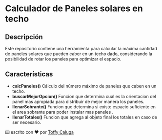 # Calculador de Paneles solares en techo

## Descripción 
Este repositorio contiene una herramienta para calcular la máxima cantidad de paneles solares que pueden caber en un techo dado, considerando la posibilidad de rotar los paneles para optimizar el espacio.


## Características

- **calcPaneles()** Cálculo del número máximo de paneles que caben en un techo.
- **buscarMejorOpcion()** Funcion que determina cual es la orientacion del panel mas apropiada para distribuir de mejor manera los paneles.
- **llenarSobrante()** Funcion que determina si existe espacio suficiente en el area sobrante para poder instalar mas paneles  .
- **llenarTotales()** Funcion que agrega al objeto final los totales en caso de ser necesario.

⌨️ escrito con ❤️ por [Toffy Caluga](https://github.com/toffyCaluga)